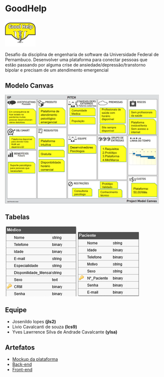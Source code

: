  
 # GoodHelp 
 <img src="https://github.com/Liviocsouza/goodHelp/blob/main/logo%20good%20help.png" alt="drawing" width="100"/>


Desafio da disciplina de engenharia de software da Universidade Federal de Pernambuco.
Desenvolver uma plataforma para conectar pessoas que estão passando por alguma crise de ansiedade/depressão/transtorno bipolar e precisam de um atendimento emergencial

## Modelo Canvas
![Canvas](https://github.com/Liviocsouza/goodHelp/blob/main/Canvas.png?raw=true "Canvas")

## Tabelas

<img src="https://github.com/Liviocsouza/goodHelp/blob/main/Screenshot_2.png" >
<img src = "https://github.com/Liviocsouza/goodHelp/blob/main/Screenshot_3.png">

## Equipe

- Josenildo lopes **(jls2)**
- Livio Cavalcanti de souza **(lcs9)**
- Yves Lawrrence Silva de Andrade Cavalcante **(ylsa)**

## Artefatos

- [Mockup da plataforma](https://www.figma.com/proto/nRM7YaXM50WeSb4Jz41oAm/Mockup?node-id=4%3A0&scaling=min-zoom)
- [Back-end](https://goodhelp-backend.herokuapp.com/)
- [Front-end](https://front-end-goodhelp.herokuapp.com/)
